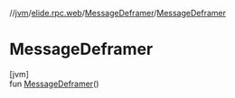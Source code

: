 //[jvm](../../../index.md)/[elide.rpc.web](../index.md)/[MessageDeframer](index.md)/[MessageDeframer](-message-deframer.md)

# MessageDeframer

[jvm]\
fun [MessageDeframer](-message-deframer.md)()
